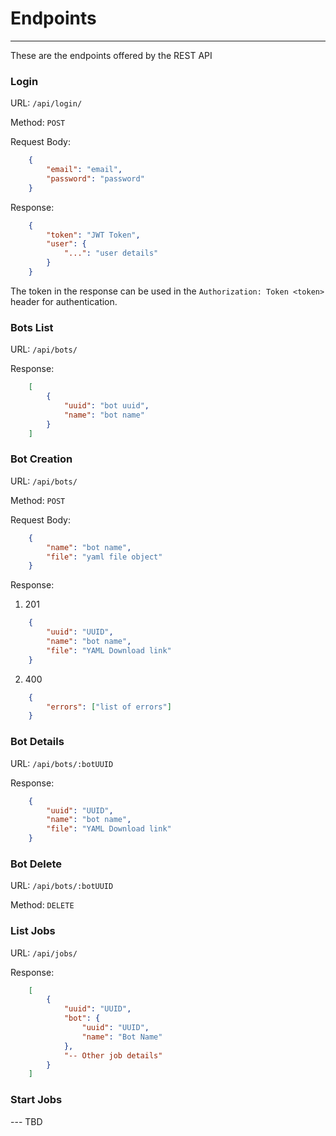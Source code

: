 # Endpoints
-----------

These are the endpoints offered by the REST API

### Login

URL: `/api/login/`

Method: `POST`

Request Body:
```json
    {
        "email": "email",
        "password": "password"
    }
```

Response:
```json
    {
        "token": "JWT Token", 
        "user": {
            "...": "user details"
        }
    }
```

The token in the response can be used in the `Authorization: Token <token>` header for authentication.


### Bots List

URL: `/api/bots/`

Response:
```json
    [
        {
            "uuid": "bot uuid",
            "name": "bot name"
        }
    ]
```

### Bot Creation

URL: `/api/bots/`

Method: `POST`

Request Body:
```json
    {
        "name": "bot name",
        "file": "yaml file object"
    }
```

Response:

1. 201
```json
    {
        "uuid": "UUID",
        "name": "bot name",
        "file": "YAML Download link"
    }
```
2. 400
```json
    {
        "errors": ["list of errors"]
    }
```

### Bot Details

URL: `/api/bots/:botUUID`

Response:
```json
    {
        "uuid": "UUID",
        "name": "bot name",
        "file": "YAML Download link"
    }
```

### Bot Delete

URL: `/api/bots/:botUUID`

Method: `DELETE`

### List Jobs

URL: `/api/jobs/`

Response:
```json
    [
        {
            "uuid": "UUID",
            "bot": {
                "uuid": "UUID",
                "name": "Bot Name"
            },
            "-- Other job details"
        }
    ]
```

### Start Jobs

--- TBD
